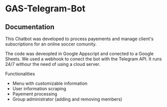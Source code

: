 # GAS-Telegram-Bot

## Documentation

This Chatbot was developed to process payements and manage client's subscriptions for an online soccer comunity.

The code was deveopled in Google Appscript and conected to a Google Sheets. We used a webhook to conect the bot with the Telegram API. It runs 24/7 withour the need of using a cloud server.

Functionalities
- Menu with customizable information 
- User information scraping
- Payement processing 
- Group administrator (adding and removing members)
